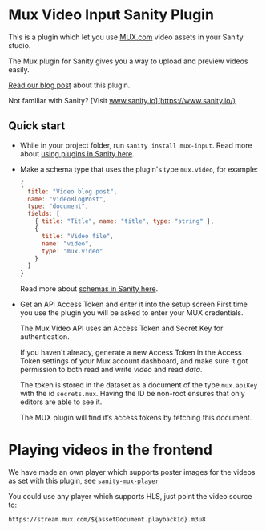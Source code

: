 # Mux Video Input Sanity Plugin

This is a plugin which let you use [MUX.com](https://www.mux.com  ) video assets in your Sanity studio.

The Mux plugin for Sanity gives you a way to upload and preview videos easily.

[Read our blog post](https://www.sanity.io/blog/first-class-responsive-video-support-with-the-new-mux-plugin) about this plugin.

Not familiar with Sanity? [Visit www.sanity.io](https://www.sanity.io/)

## Quick start

* While in your project folder, run ``sanity install mux-input``.
  Read more about [using plugins in Sanity here](https://www.sanity.io/docs/plugins).


* Make a schema type that uses the plugin's type ``mux.video``, for example:

  ```js
  {
    title: "Video blog post",
    name: "videoBlogPost",
    type: "document",
    fields: [
      { title: "Title", name: "title", type: "string" },
      {
        title: "Video file",
        name: "video",
        type: "mux.video"
      }
    ]
  }
  ```

  Read more about [schemas in Sanity here](https://www.sanity.io/docs/the-schema).


* Get an API Access Token and enter it into the setup screen
  First time you use the plugin you will be asked to enter your MUX credentials.

  The Mux Video API uses an Access Token and Secret Key for authentication.

  If you haven't already, generate a new Access Token in the Access Token settings of your Mux account dashboard, and make sure it got permission to both read and write *video* and read *data*.

  The token is stored in the dataset as a document of the type ``mux.apiKey`` with the id ``secrets.mux``.
  Having the ID be non-root ensures that only editors are able to see it.

  The MUX plugin will find it’s access tokens by fetching this document.


# Playing videos in the frontend

We have made an own player which supports poster images for the videos as set with this plugin, see [`sanity-mux-player`](https://github.com/sanity-io/sanity-mux-player)

You could use any player which supports HLS, just point the video source to:

`https://stream.mux.com/${assetDocument.playbackId}.m3u8`
